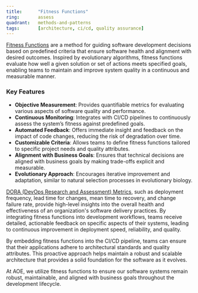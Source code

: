 ```yaml
---
title:      "Fitness Functions"
ring:       assess
quadrant:   methods-and-patterns
tags:       [architecture, ci/cd, quality assurance]
---
```


[Fitness Functions](https://www.thoughtworks.com/insights/articles/fitness-function-driven-development) are a method for guiding software development decisions based on predefined criteria that ensure software health and alignment with desired outcomes. Inspired by evolutionary algorithms, fitness functions evaluate how well a given solution or set of actions meets specified goals, enabling teams to maintain and improve system quality in a continuous and measurable manner.

### Key Features

- **Objective Measurement**: Provides quantifiable metrics for evaluating various aspects of software quality and performance.
- **Continuous Monitoring**: Integrates with CI/CD pipelines to continuously assess the system’s fitness against predefined goals.
- **Automated Feedback**: Offers immediate insight and feedback on the impact of code changes, reducing the risk of degradation over time.
- **Customizable Criteria**: Allows teams to define fitness functions tailored to specific project needs and quality attributes.
- **Alignment with Business Goals**: Ensures that technical decisions are aligned with business goals by making trade-offs explicit and measurable.
- **Evolutionary Approach**: Encourages iterative improvement and adaptation, similar to natural selection processes in evolutionary biology.

[DORA (DevOps Research and Assessment) Metrics](../methods-and-patterns/dora-metrics.html), such as deployment frequency, lead time for changes, mean time to recovery, and change failure rate, provide high-level insights into the overall health and effectiveness of an organization's software delivery practices. By integrating fitness functions into development workflows, teams receive detailed, actionable feedback on specific aspects of their systems, leading to continuous improvement in deployment speed, reliability, and quality.

By embedding fitness functions into the CI/CD pipeline, teams can ensure that their applications adhere to architectural standards and quality attributes. This proactive approach helps maintain a robust and scalable architecture that provides a solid foundation for the software as it evolves.

At AOE, we utilize fitness functions to ensure our software systems remain robust, maintainable, and aligned with business goals throughout the development lifecycle.
